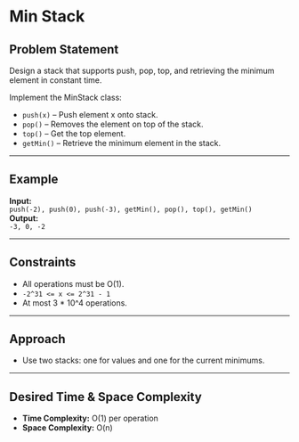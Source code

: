# Min Stack

## Problem Statement

Design a stack that supports push, pop, top, and retrieving the minimum element in constant time.

Implement the MinStack class:

- `push(x)` – Push element x onto stack.
- `pop()` – Removes the element on top of the stack.
- `top()` – Get the top element.
- `getMin()` – Retrieve the minimum element in the stack.

---

## Example

**Input:**  
`push(-2), push(0), push(-3), getMin(), pop(), top(), getMin()`  
**Output:**  
`-3, 0, -2`

---

## Constraints

- All operations must be O(1).
- `-2^31 <= x <= 2^31 - 1`
- At most 3 \* 10^4 operations.

---

## Approach

- Use two stacks: one for values and one for the current minimums.

---

## Desired Time & Space Complexity

- **Time Complexity:** O(1) per operation
- **Space Complexity:** O(n)
